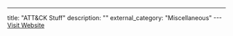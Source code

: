 ---
title: "ATT&CK Stuff"
description: ""
external_category: "Miscellaneous"
---[Visit Website](https://github.com/rmusser01/Infosec_Reference/tree/master/Draft/ATT%26CK-Stuff/ATT%26CK)

